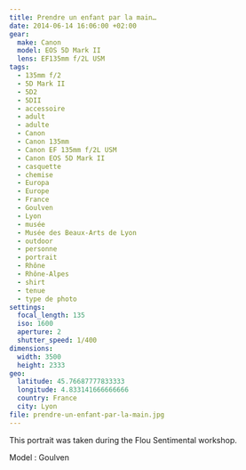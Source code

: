 ```yaml
---
title: Prendre un enfant par la main…
date: 2014-06-14 16:06:00 +02:00
gear:
  make: Canon
  model: EOS 5D Mark II
  lens: EF135mm f/2L USM
tags:
  - 135mm f/2
  - 5D Mark II
  - 5D2
  - 5DII
  - accessoire
  - adult
  - adulte
  - Canon
  - Canon 135mm
  - Canon EF 135mm f/2L USM
  - Canon EOS 5D Mark II
  - casquette
  - chemise
  - Europa
  - Europe
  - France
  - Goulven
  - Lyon
  - musée
  - Musée des Beaux-Arts de Lyon
  - outdoor
  - personne
  - portrait
  - Rhône
  - Rhône-Alpes
  - shirt
  - tenue
  - type de photo
settings:
  focal_length: 135
  iso: 1600
  aperture: 2
  shutter_speed: 1/400
dimensions:
  width: 3500
  height: 2333
geo:
  latitude: 45.76687777833333
  longitude: 4.833141666666666
  country: France
  city: Lyon
file: prendre-un-enfant-par-la-main.jpg
---
```


This portrait was taken during the Flou Sentimental workshop.

Model : Goulven
